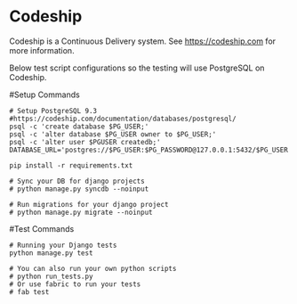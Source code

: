# Codeship
Codeship is a Continuous Delivery system.  See https://codeship.com for more
information.

Below test script configurations so the testing will use PostgreSQL on 
Codeship.

#Setup Commands
```
# Setup PostgreSQL 9.3
#https://codeship.com/documentation/databases/postgresql/
psql -c 'create database $PG_USER;'
psql -c 'alter database $PG_USER owner to $PG_USER;'
psql -c 'alter user $PGUSER createdb;'
DATABASE_URL='postgres://$PG_USER:$PG_PASSWORD@127.0.0.1:5432/$PG_USER'

pip install -r requirements.txt

# Sync your DB for django projects
# python manage.py syncdb --noinput

# Run migrations for your django project
# python manage.py migrate --noinput
```

#Test Commands
```
# Running your Django tests
python manage.py test

# You can also run your own python scripts
# python run_tests.py
# Or use fabric to run your tests
# fab test
```

